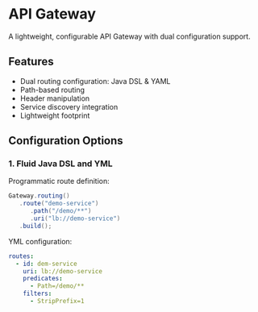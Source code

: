 
# API Gateway

A lightweight, configurable API Gateway with dual configuration support.

## Features
- Dual routing configuration: Java DSL & YAML
- Path-based routing
- Header manipulation
- Service discovery integration
- Lightweight footprint

## Configuration Options

### 1. Fluid Java DSL and YML
Programmatic route definition:
```java
Gateway.routing()
   .route("demo-service")
      .path("/demo/**")
      .uri("lb://demo-service")
   .build();

```
YML configuration:
```yaml
routes:
  - id: dem-service
    uri: lb://demo-service
    predicates:
      - Path=/demo/**
    filters:
      - StripPrefix=1
```
